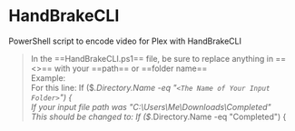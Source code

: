 # HandBrakeCLI
PowerShell script to encode video for Plex with HandBrakeCLI

>In the ==HandBrakeCLI.ps1== file, be sure to replace anything in ==<>== with your ==path== or ==folder name==<br/>
Example:<br/>
For this line: If ($_.Directory.Name -eq "`<The Name of Your Input Folder>`") {<br/>
If your input file path was "C:\Users\Me\Downloads\Completed\"<br/>
This should be changed to: If ($_.Directory.Name -eq "Completed") {
</code>
